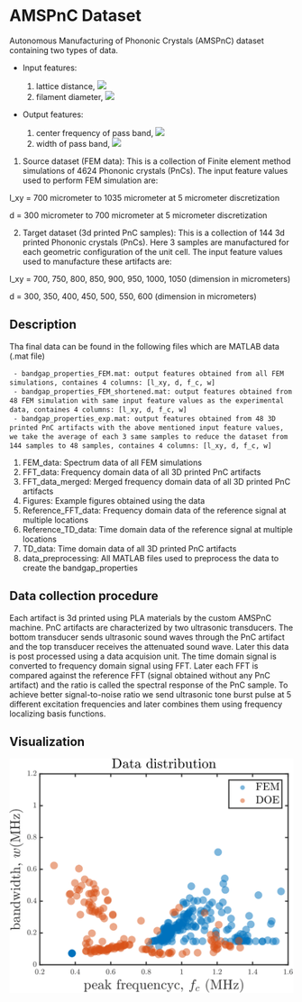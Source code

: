# AMSPnC Dataset
Autonomous Manufacturing of Phononic Crystals (AMSPnC) dataset containing two types of data. 

- Input features: 
    1. lattice distance, <img src="https://latex.codecogs.com/svg.latex?\Large&space;l_{xy}" />
    2. filament diameter, <img src="https://latex.codecogs.com/svg.latex?\Large&space;d"/>

- Output features: 
    1. center frequency of pass band, <img src="https://latex.codecogs.com/svg.latex?\Large&space;f_c"/>
    2.  width of pass band, <img src="https://latex.codecogs.com/svg.latex?\Large&space;\omega"/>


1. Source dataset (FEM data): This is a collection of Finite element method simulations of 4624 Phononic crystals (PnCs). The input feature values used to perform FEM simulation are: 

l_xy = 700 micrometer to 1035 micrometer at 5 micrometer discretization

d = 300 micrometer to 700 micrometer at 5 micrometer discretization



2. Target dataset (3d printed PnC samples): This is a collection of 144 3d printed Phononic crystals (PnCs). Here 3 samples are manufactured for each geometric configuration of the unit cell. The input feature values used to manufacture these artifacts are: 

l_xy = 700, 750, 800, 850, 900, 950, 1000, 1050 (dimension in micrometers)

d = 300, 350, 400, 450, 500, 550, 600 (dimension in micrometers)





## Description 
Tha final data can be found in the following files which are MATLAB data (.mat file)

     - bandgap_properties_FEM.mat: output features obtained from all FEM simulations, containes 4 columns: [l_xy, d, f_c, w]
     - bandgap_properties_FEM_shortened.mat: output features obtained from 48 FEM simulation with same input feature values as the experimental data, containes 4 columns: [l_xy, d, f_c, w]
     - bandgap_properties_exp.mat: output features obtained from 48 3D printed PnC artifacts with the above mentioned input feature values, we take the average of each 3 same samples to reduce the dataset from 144 samples to 48 samples, containes 4 columns: [l_xy, d, f_c, w]

1. FEM_data: Spectrum data of all FEM simulations
2. FFT_data: Frequency domain data of all 3D printed PnC artifacts
3. FFT_data_merged: Merged frequency domain data of all 3D printed PnC artifacts
4. Figures: Example figures obtained using the data
5. Reference_FFT_data: Frequency domain data of the reference signal at multiple locations  
6. Reference_TD_data: Time domain data of the reference signal at multiple locations 
7. TD_data: Time domain data of all 3D printed PnC artifacts
8. data_preprocessing: All MATLAB files used to preprocess the data to create the bandgap_properties


## Data collection procedure
Each artifact is 3d printed using PLA materials by the custom AMSPnC machine. PnC artifacts are characterized by two ultrasonic transducers. The bottom transducer sends ultrasonic sound waves through the PnC artifact and the top transducer receives the attenuated sound wave. Later this data is post processed using a data acquision unit. The time domain signal is converted to frequency domain signal using FFT. Later each FFT is compared against the reference FFT (signal obtained without any PnC artifact) and the ratio is called the spectral response of the PnC sample. To achieve better signal-to-noise ratio we send ultrasonic tone burst pulse at 5 different excitation frequencies and later combines them using frequency localizing basis functions. 

## Visualization
![](feature_visualization.png)
